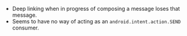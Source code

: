  - Deep linking when in progress of composing a message loses that message.
 - Seems to have no way of acting as an `android.intent.action.SEND` consumer.